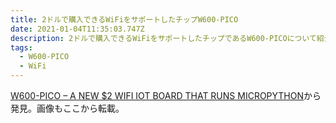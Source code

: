 ```yaml
---
title: 2ドルで購入できるWiFiをサポートしたチップW600-PICO
date: 2021-01-04T11:35:03.747Z
description: 2ドルで購入できるWiFiをサポートしたチップであるW600-PICOについて紹介します。
tags:
  - W600-PICO
  - WiFi
---
```

[W600-PICO – A NEW $2 WIFI IOT BOARD THAT RUNS MICROPYTHON](https://www.electronics-lab.com/w600-pico-new-2-wifi-iot-board-runs-micropython/)から発見。画像もここから転載。
